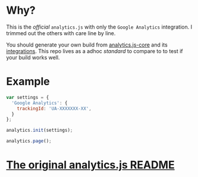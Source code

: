 Why?
==

This is the *official* `analytics.js` with only the `Google Analytics` integration. I trimmed out the others with care line by line.

You should generate your own build from [analytics.js-core](https://github.com/segmentio/analytics.js-core) and its [integrations](https://github.com/segment-integrations/analytics.js-integration-google-analytics). This repo lives as a adhoc *standard* to compare to to test if your build works well.

Example
==

```javascript
var settings = {
  'Google Analytics': {
    trackingId: 'UA-XXXXXXX-XX',
  }
};

analytics.init(settings);

analytics.page();
```

[The original analytics.js README](https://github.com/segmentio/analytics.js/blob/master/Readme.md)
==
